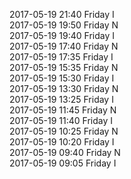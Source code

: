 2017-05-19 21:40 Friday  I  
2017-05-19 19:50 Friday  N  
2017-05-19 19:40 Friday  I  
2017-05-19 17:40 Friday  N  
2017-05-19 17:35 Friday  I  
2017-05-19 15:35 Friday  N  
2017-05-19 15:30 Friday  I  
2017-05-19 13:30 Friday  N  
2017-05-19 13:25 Friday  I  
2017-05-19 11:45 Friday  N  
2017-05-19 11:40 Friday  I  
2017-05-19 10:25 Friday  N  
2017-05-19 10:20 Friday  I  
2017-05-19 09:40 Friday  N  
2017-05-19 09:05 Friday  I  

